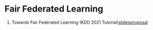 # Fair Federated Learning
1. Towards Fair Federated Learning (KDD 2021 Tutorial)[slides](https://www.cas.mcmaster.ca/~chul9/Contents/KDD_2021_Tutorial.html)[proposal](https://dl.acm.org/doi/10.1145/3447548.3470814)
